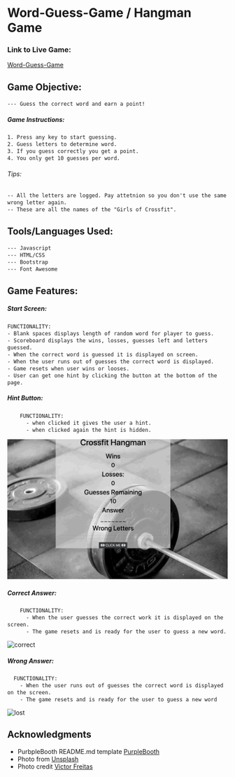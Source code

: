# Word-Guess-Game / Hangman Game

### Link to Live Game: 
[Word-Guess-Game](https://stacyholtz6.github.io/Word-Guess-Game/)


## Game Objective:
```
--- Guess the correct word and earn a point!
```
##### Game Instructions:
```
1. Press any key to start guessing.
2. Guess letters to determine word.
3. If you guess correctly you get a point.
4. You only get 10 guesses per word.
```
###### Tips:
```
-- All the letters are logged. Pay attetnion so you don't use the same wrong letter again.
-- These are all the names of the "Girls of Crossfit".
```
## Tools/Languages Used:
```
--- Javascript
--- HTML/CSS
--- Bootstrap
--- Font Awesome
```
## Game Features:

##### Start Screen:

```
FUNCTIONALITY:
- Blank spaces displays length of random word for player to guess.
- Scoreboard displays the wins, losses, guesses left and letters guessed.
- When the correct word is guessed it is displayed on screen.
- When the user runs out of guesses the correct word is displayed.
- Game resets when user wins or looses.
- User can get one hint by clicking the button at the bottom of the page.
```
##### Hint Button:
```
    FUNCTIONALITY:
      - when clicked it gives the user a hint.
      - when clicked again the hint is hidden.
```
![Hint Button](assets/images/clickMe.gif)

##### Correct Answer:
```
    FUNCTIONALITY:
      - When the user guesses the correct work it is displayed on the screen.
      - The game resets and is ready for the user to guess a new word.
```
![correct](assets/images/correct.gif)

##### Wrong Answer:
```
  FUNCTIONALITY:
    - When the user runs out of guesses the correct word is displayed on the screen.
    - The game resets and is ready for the user to guess a new word
```
![lost](assets/images/lost.gif)



## Acknowledgments

* PurbpleBooth README.md template [PurpleBooth](https://gist.github.com/PurpleBooth/109311bb0361f32d87a2)
* Photo from [Unsplash](https://unsplash.com/)
* Photo credit [Victor Freitas](https://unsplash.com/@victorfreitas)


